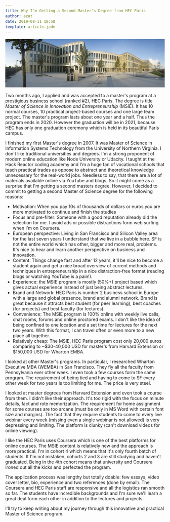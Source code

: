 ```yaml
---
title: Why I'm Getting a Second Master's Degree from HEC Paris
author: azat
date: 2019-08-11 10:58
template: article.jade
---
```


![](hec-paris.jpg)

Two months ago, I applied and was accepted to a master's program at a prestigious business school (ranked #2), HEC Paris. The degree is title *Master of Science in Innovation and Entrepreneurship* (MSIE). It has 10 normal courses, 10 practical project-based courses and one large team project. The master's program lasts about one year and a half. Thus the program ends in 2020. However the graduation will be in 2021, because HEC has only one graduation ceremony which is held in its beautiful Paris campus.

I finished my first Master's degree in 2007. It was Master of Science in Information Systems Technology from the University of Northern Virginia. I don't like traditional universities and degrees. I'm a strong proponent of modern online education like Node University or Udacity. I taught at the Hack Reactor coding academy and I'm a huge fan of vocational schools that teach practical trades as oppose to abstract and theoretical knowledge unnecessary for the real-world jobs. Needless to say, that there are a lot of materials available online via YouTube and blogs. So it might come as a surprise that I'm getting a second masters degree. However, I decided to commit to getting a second Master of Science degree for the following reasons:

* Motivation: When you pay 10s of thousands of dollars or euros you are more motivated to continue and finish the studies
* Focus and pre-filter: Someone with a good reputation already did the selection for me. I avoid ads or possible distractions form web surfing when I'm on Coursera.
* European perspective: Living in San Francisco and Silicon Valley area for the last seven years I understand that we live in a bubble here. SF is not the entire world which has other, bigger and more real, problems. It's nice to hear and learn another perspective on business and innovation.
* Content: Things change fast and after 12 years, it'll be nice to become a student again and get a nice broad overview of current methods and techniques in entrepreneurship in a nice distraction-free format (reading blogs or watching YouTube is a pain!).
* Experience: the MSIE program is mostly (50%+) project based which gives actual experience instead of just being abstract lectures.
* Brand and Network: HEC Paris is number 2 business school in Europe with a large and global presence, brand and alumni network. Brand is great because it attracts best student (for peer learning), best coaches (for projects) and best faculty (for lectures).
* Convenience: The MSIE program is 100% online with weekly live calls, chat rooms, forums and online proctored exams. I don't like the idea of being confined to one location and a set time for lectures for the next two years. With this format, I can travel often or even more to a new place all together.
* Relatively cheap: The MSIE, HEC Paris program cost only 20,000 euros comparing to ~$30-40,000 USD for master's from Harvard Extension or $150,000 USD for Wharton EMBA.

I looked at other Master's programs. In particular, I researched Wharton Executive MBA (WEMBA) in San Francisco. They fly all the faculty from Pennsylvania ever other week. I even took a few courses form the same program. The requirement of being tied and having to come to SF every other week for two years is too limiting for me. The price is very steel.

I looked at master degrees from Harvard Extension and even took a course from them. I didn't like their approach. It's too rigid with the focus on minute details, fact and rote memorization. The requirement for home assignment for some courses are too arcane (must be only in MS Word with certain font size and margins). The fact that they require students to come to every live webinar every week (missing even a single webinar is not allowed) is very depressing and limiting. The platform is clunky (can't download videos for online viewing).

I like the HEC Paris uses Coursera which is one of the best platforms for online courses. The MSIE content is relatively new and the approach is more practical. I'm in cohort 4 which means that it's only fourth batch of students. If I'm not mistaken, cohorts 2 and 3 are still studying and haven't graduated. Being in the 4th cohort means that university and Coursera ironed out all the kicks and perfected the program.

The application process was lengthy but totally doable: few essays, video cover letter, bio, experience and two references (done by email). The Coursera and HEC Paris staff are responsive and all the logistics ran smooth so far. The students have incredible backgrounds and I'm sure we'll learn a great deal form each other in addition to the lectures and projects.

I'll try to keep writing about my journey through this innovative and practical Master of Science program.

